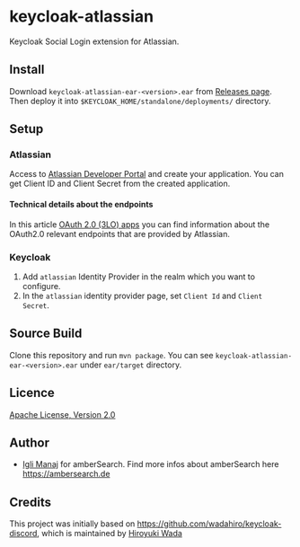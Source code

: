 # keycloak-atlassian

Keycloak Social Login extension for Atlassian.


## Install

Download `keycloak-atlassian-ear-<version>.ear` from [Releases page](https://github.com/iglimanaj/keycloak-atlassian/releases).
Then deploy it into `$KEYCLOAK_HOME/standalone/deployments/` directory.

## Setup

### Atlassian

Access to [Atlassian Developer Portal](https://developer.atlassian.com/console/myapps) and create your application.
You can get Client ID and Client Secret from the created application.

#### Technical details about the endpoints

In this article [OAuth 2.0 (3LO) apps](https://developer.atlassian.com/cloud/confluence/oauth-2-3lo-apps) you can find information about the OAuth2.0 relevant endpoints that are provided by Atlassian.

### Keycloak


1. Add `atlassian` Identity Provider in the realm which you want to configure.
2. In the `atlassian` identity provider page, set `Client Id` and `Client Secret`.


## Source Build

Clone this repository and run `mvn package`.
You can see `keycloak-atlassian-ear-<version>.ear` under `ear/target` directory.


## Licence

[Apache License, Version 2.0](https://www.apache.org/licenses/LICENSE-2.0)


## Author

- [Igli Manaj](https://github.com/iglimanaj) for amberSearch. Find more infos about amberSearch here https://ambersearch.de


## Credits

This project was initially based on https://github.com/wadahiro/keycloak-discord, which is maintained by [Hiroyuki Wada](https://github.com/wadahiro)